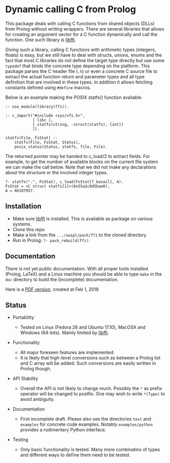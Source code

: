 # Dynamic calling C from Prolog

This package deals with calling C   functions from shared objects (DLLs)
from Prolog without writing wrappers. There   are several libraries that
allows for creating an argument vector for  a C function dynamically and
call      the      function.       One        such       library      is
[libffi](https://sourceware.org/libffi/).

Giving such a  library,  calling  C   functions  with  arithmetic  types
(integers, floats) is easy, but we  still   have  to  deal with structs,
unions, enums and the fact  that  most   C  libraries  do not define the
target type directly but use some `typedef` that binds the concrete type
depending on the platform. This package parses  the C header file (`.h`)
or even a concrete C source file   to extract the actual function return
and parameter types and all type definition   that are involved in these
types. In addition it allows fetching  constants defined using `#define`
macros.

Below is an example making the POSIX statfs() function available.

```{prolog}
:- use_module(library(ffi)).

:- c_import("#include <sys/vfs.h>",
            [ libc ],
            [ statfs(string, -struct(statfs), [int])
            ]).

statfs(File, FsStat) :-
    statfs(File, FsStat, Status),
    posix_status(Status, statfs, file, File).
```

The returned pointer may be handed to   c_load/2  to extract fields. For
example, to get the number  of  available   blocks  on  the current file
system we can make the  call  below.  Note   that  we  did  not make any
declarations about the structure or the involved integer types.

```{prolog}
?- statfs(".", FsStat), c_load(FsStat[f_bavail], A).
FsStat = <C struct statfs[1]>(0x55a2c9d5bae0),
A = 66197957.
```

## Installation

  - Make sure [libffi](https://sourceware.org/libffi/) is installed.
    This is available as package on various systems.
  - Clone this repo
  - Make a link from the `.../swipl/pack/ffi` to the cloned directory
  - Run in Prolog: `?- pack_rebuild(ffi).`

## Documentation

There is not yet public documentation.   With all proper tools installed
(Prolog, LaTeX) and a Linux machine you should be able to type `make` in
the `doc` directory to build the (incomplete) documentation.

Here is a [PDF
version](https://github.com/JanWielemaker/ffi/wiki/files/ffi.pdf),
created at Feb 1, 2018

## Status

  - Portability
    - Tested on Linux (Fedora 26 and Ubuntu 17.10), MacOSX and Windows
      (64-bits). Mainly limited by [libffi](https://sourceware.org/libffi/).

  - Functionality
    - All major foreseen features are implemented.
    - It is likely that high-level conversions such as between a Prolog
      list and C array will be added.  Such conversions are easily
      written in Prolog though.

  - API Stability
    - Overall the API is not likely to change much.  Possibly the
      `*` as prefix operator will be changed to postfix.  One may
      wish to write `*(Type)` to avoid ambiguity.

  - Documentation
    - First incomplete draft.  Please also see the directories
      `test` and `examples` for concrete code examples.  Notably
      `examples/python` provides a rudimentary Python interface.

  - Testing
    - Only basic functionality is tested.  Many more combinatins of
      types and different ways to define them need to be tested.


